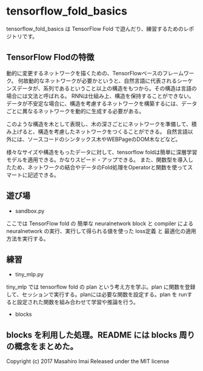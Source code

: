 # tensorflow_fold_basics
tensorflow_fold_basics は TensorFlow Fold で遊んだり、練習するためのレポジトリです。

## TensorFlow Flodの特徴

動的に変更するネットワークを描くための、TensorFlowベースのフレームワーク。
何故動的なネットワークが必要かというと、自然言語に代表されるシーケンスデータが、系列であるということ以上の構造をもつから。その構造は言語の場合には文法と呼ばれる。
RNNは仕組み上、構造を保持することができない。 データが不安定な場合に、構造を考慮するネットワークを構築するには、データごとに異なるネットワークを動的に生成する必要がある。

このような構造を木として表現し、木の深さごとにネットワークを準備して、積み上げると、構造を考慮したネットワークをつくることができる。
自然言語以外には、ソースコードのシンタックス木やWEBPageのDOM木などなど。

様々なサイズや構造をもったデータに対して、tensorflow foldは簡単に深層学習モデルを適用できる。かなりスピード・アップできる。
また、関数型を導入したため、ネットワークの結合やデータのFold処理をOperatorと関数を使ってスマートに記述できる。

## 遊び場

- sandbox.py

ここでは TensorFlow fold の 簡単な neuralnetwork block と compiler による neuralnetwork の実行、実行して得られる値を使った loss定義 と 最適化の適用方法を実行する。


## 練習

- tiny_mlp.py

tiny_mlp では tensorflow fold の plan という考え方を学ぶ。plan に関数を登録して、セッションで実行する。planには必要な関数を設定する。plan を runすると設定された関数を組み合わせて学習や推論を行う。


- blocks

blocks を利用した処理。README には blocks 周りの概念をまとめた。
---

Copyright (c) 2017 Masahiro Imai
Released under the MIT license
